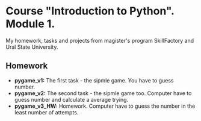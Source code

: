 # Course "Introduction to Python". Module 1.
My homework, tasks and projects from magister's program SkillFactory and Ural State University.

## Homework
* **pygame_v1:** The first task - the sipmle game. You have to guess number.
* **pygame_v2:** The second task - the sipmle game too. Computer have to guess number and calculate a average trying.
* **pygame_v3_HW:** Homework. Computer have to guess the number in the least number of attempts.